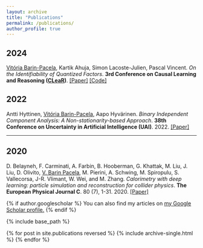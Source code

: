 ```yaml
---
layout: archive
title: "Publications"
permalink: /publications/
author_profile: true
---
```


## 2024
<u>Vitória Barin-Pacela</u>, Kartik Ahuja, Simon Lacoste-Julien, Pascal Vincent. *On the Identifiability of Quantized Factors*. **3rd Conference on Causal Learning and Reasoning ([CLeaR](https://www.cclear.cc/2024))**. [[Paper]](https://arxiv.org/abs/2306.16334) [[Code]](https://github.com/facebookresearch/quantized_identifiability)

## 2022

Antti Hyttinen, <u>Vitória Barin-Pacela</u>, Aapo Hyvärinen. *Binary Independent Component Analysis: A Non-stationarity-based Approach*. **38th Conference on Uncertainty in Artificial Intelligence (UAI)**. 2022. [[Paper]](https://proceedings.mlr.press/v180/hyttinen22a.html)

___

## 2020

D. Belayneh, F. Carminati, A. Farbin, B. Hooberman, G. Khattak, M. Liu, J. Liu, D. Olivito, <u>V. Barin Pacela</u>, M. Pierini, A. Schwing, M. Spiropulu, S. Vallecorsa, J-R. Vlimant, W. Wei, and M. Zhang. *Calorimetry with deep learning: particle simulation and reconstruction for collider physics*. **The European Physical Journal C**. 80 (7), 1-31. 2020. [[Paper]](https://link.springer.com/article/10.1140/epjc/s10052-020-8251-9)

{% if author.googlescholar %}
  You can also find my articles on <u><a href="{{author.googlescholar}}">my Google Scholar profile</a>.</u>
{% endif %}

{% include base_path %}

{% for post in site.publications reversed %}
  {% include archive-single.html %}
{% endfor %}
